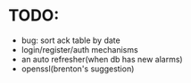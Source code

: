 # TODO:
- bug: sort ack table by date
- login/register/auth mechanisms
- an auto refresher(when db has new alarms)
- openssl(brenton's suggestion)